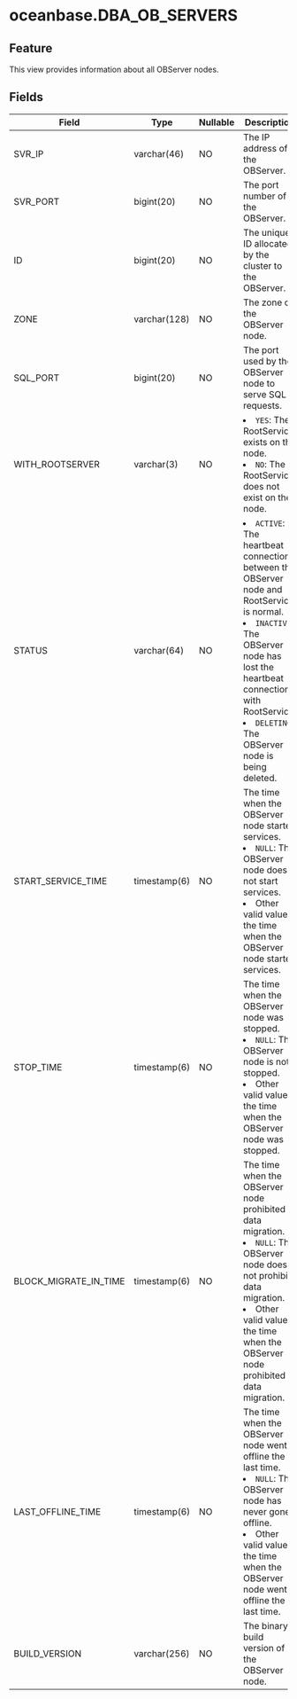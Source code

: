 oceanbase.DBA_OB_SERVERS
=============================================


Feature
--------------------

This view provides information about all OBServer nodes.

Fields
----------------------



| Field | Type | Nullable | Description |
|-----------------------|--------------|------------|------------------------------------------------------------------------------------------------------------------------------------------------------------------------------------------------------------------------|
| SVR_IP | varchar(46) | NO | The IP address of the OBServer. |
| SVR_PORT | bigint(20) | NO | The port number of the OBServer. |
| ID | bigint(20) | NO | The unique ID allocated by the cluster to the OBServer. |
| ZONE | varchar(128) | NO | The zone of the OBServer node. |
| SQL_PORT | bigint(20) | NO | The port used by the OBServer node to serve SQL requests. |
| WITH_ROOTSERVER | varchar(3) | NO | <li> `YES`: The RootService exists on the node.   <li> `NO`: The RootService does not exist on the node. |
| STATUS | varchar(64) | NO | <li> `ACTIVE`: The heartbeat connection between the OBServer node and RootService is normal.   <li> `INACTIVE`: The OBServer node has lost the heartbeat connection with RootService.   <li> `DELETING`: The OBServer node is being deleted. |
| START_SERVICE_TIME | timestamp(6) | NO | The time when the OBServer node started services. <li> `NULL`: The OBServer node does not start services.   <li> Other valid values: the time when the OBServer node started services. |
| STOP_TIME | timestamp(6) | NO | The time when the OBServer node was stopped. <li> `NULL`: The OBServer node is not stopped.   <li> Other valid values: the time when the OBServer node was stopped. |
| BLOCK_MIGRATE_IN_TIME | timestamp(6) | NO | The time when the OBServer node prohibited data migration. <li> `NULL`: The OBServer node does not prohibit data migration.   <li> Other valid values: the time when the OBServer node prohibited data migration. |
| LAST_OFFLINE_TIME | timestamp(6) | NO | The time when the OBServer node went offline the last time. <li> `NULL`: The OBServer node has never gone offline.   <li> Other valid values: the time when the OBServer node went offline the last time. |
| BUILD_VERSION | varchar(256) | NO | The binary build version of the OBServer node. |


